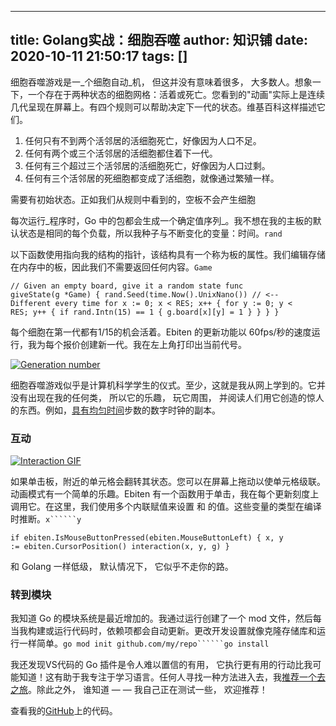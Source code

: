 
---
title: Golang实战：细胞吞噬
author: 知识铺
date: 2020-10-11 21:50:17
tags: []
---
细胞吞噬游戏是一_个细胞自动_机， 但这并没有意味着很多， 大多数人。想象一下，一个存在于两种状态的细胞网格：活着或死亡。您看到的"动画"实际上是连续几代呈现在屏幕上。有四个规则可以帮助决定下一代的状态。维基百科这样描述它们。

1.  任何只有不到两个活邻居的活细胞死亡，好像因为人口不足。
2.  任何有两个或三个活邻居的活细胞都住着下一代。
3.  任何有三个超过三个活邻居的活细胞死亡，好像因为人口过剩。
4.  任何有三个活邻居的死细胞都变成了活细胞，就像通过繁殖一样。

需要有初始状态。正如我们从规则中看到的，空板不会产生细胞

<font _mstmutation="1" _msthash="290615" _msttexthash="893507992">每次运行_程序时，Go 中的包都会生成一个确定值序列_。我不想在我的主板的默认状态是相同的每个负载，所以我种子与不断变化的变量：时间。</font>```rand```

<font _mstmutation="1" _msthash="290914" _msttexthash="685440106">以下函数使用指向我的结构的指针，该结构具有一个称为板的属性。我们编辑存储在内存中的板，因此我们不需要返回任何内容。</font>```Game```

 <code>// Given an empty board, give it a random state
func giveState(g *Game) {
    rand.Seed(time.Now().UnixNano()) // <-- Different every time
    for x := 0; x < RES; x++ {
        for y := 0; y < RES; y++ {
            if rand.Intn(15) == 1 {
                g.board[x][y] = 1
            }
        }
    }
}</code> 

每个细胞在第一代都有1/15的机会活着。Ebiten 的更新功能以 60fps/秒的速度运行，我为每个报价创建新一代。我在左上角打印出当前代号。

[![Generation number](https://res.cloudinary.com/practicaldev/image/fetch/s--0qX4ZI_f--/c_limit%2Cf_auto%2Cfl_progressive%2Cq_auto%2Cw_880/https://thepracticaldev.s3.amazonaws.com/i/wu7h9427oyfo18dlziah.png)](https://zshipu.com/t?url=https://res.cloudinary.com/practicaldev/image/fetch/s--0qX4ZI_f--/c_limit%2Cf_auto%2Cfl_progressive%2Cq_auto%2Cw_880/https://thepracticaldev.s3.amazonaws.com/i/wu7h9427oyfo18dlziah.png)

细胞吞噬游戏似乎是计算机科学学生的仪式。至少，这就是我从网上学到的。它并没有出现在我的任何类， 所以它的乐趣， 玩它周围， 并阅读人们用它创造的惊人的东西。例如，[具有均匀时间](https://zshipu.com/t?url=https://codegolf.stackexchange.com/a/111932)步数的数字时钟的副本。

### [](#interaction)<font _mstmutation="1" _msthash="306202" _msttexthash="4031014">互动</font>

[![Interaction GIF](https://res.cloudinary.com/practicaldev/image/fetch/s--3N1C5VYi--/c_limit%2Cf_auto%2Cfl_progressive%2Cq_66%2Cw_880/https://thepracticaldev.s3.amazonaws.com/i/4h0vgbxkspmszb7jlvb7.gif)](https://zshipu.com/t?url=https://res.cloudinary.com/practicaldev/image/fetch/s--3N1C5VYi--/c_limit%2Cf_auto%2Cfl_progressive%2Cq_66%2Cw_880/https://thepracticaldev.s3.amazonaws.com/i/4h0vgbxkspmszb7jlvb7.gif)

<font _mstmutation="1" _msthash="290303" _msttexthash="2319385263">如果单击板，附近的单元格会翻转其状态。您可以在屏幕上拖动以使单元格级联。动画模式有一个简单的乐趣。Ebiten 有一个函数用于单击，我在每个更新刻度上调用它。在这里，我们使用多个内联赋值来设置 和 的值。这些变量的类型在编译时推断。</font>```x``````y```

 <code>if ebiten.IsMouseButtonPressed(ebiten.MouseButtonLeft) {
    x, y := ebiten.CursorPosition()
    interaction(x, y, g)
}</code> 

和 Golang 一样低级， 默认情况下， 它似乎不走你的路。

### [](#go-modules)<font _mstmutation="1" _msthash="304941" _msttexthash="11614759">转到模块</font>

<font _mstmutation="1" _msthash="291499" _msttexthash="1220215984">我知道 Go 的模块系统是最近增加的。我通过运行创建了一个 mod 文件，然后每当我构建或运行代码时，依赖项都会自动更新。更改开发设置就像克隆存储库和运行一样简单。</font>```go mod init github.com/my/repo``````go install```

我还发现VS代码的 Go 插件是令人难以置信的有用， 它执行更有用的行动比我可能知道！这有助于我专注于学习语言。任何人寻找一种方法进入去，我[推荐一个去之旅](https://zshipu.com/t?url=https://tour.golang.org/welcome/1)。除此之外， 谁知道 — — 我自己正在测试一些， 欢迎推荐！

查看我的[GitHub](https://zshipu.com/t?url=https://github.com/healeycodes/conways-game-of-life)上的代码。





